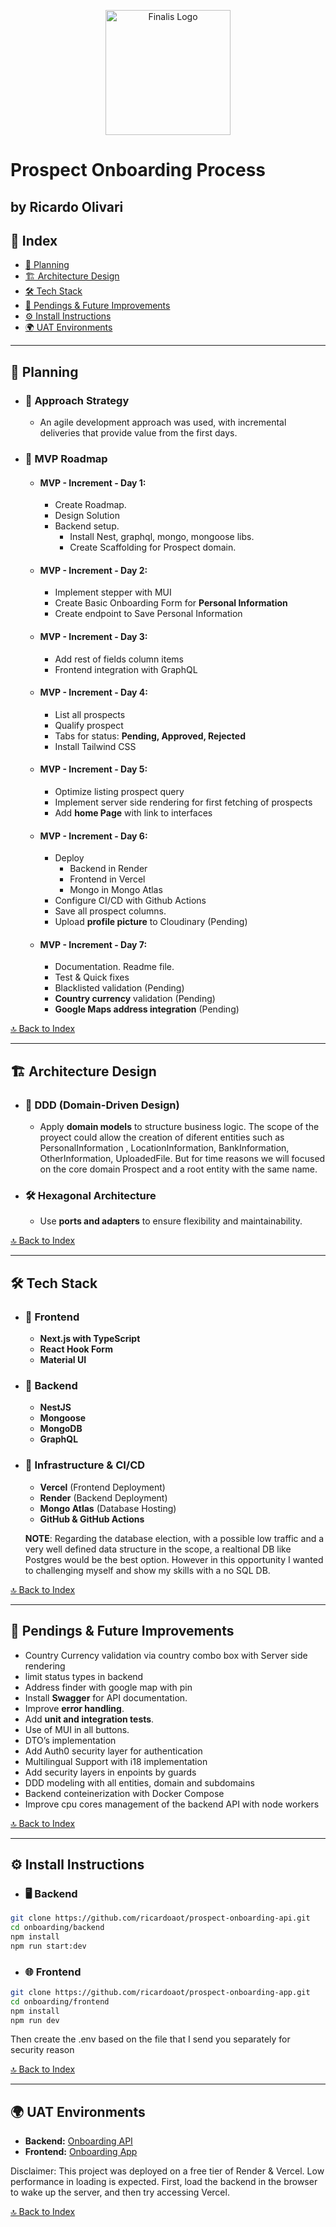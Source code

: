<p align="center">
  <a href="https://www.finalis.com//" target="blank"><img src="https://cdn.prod.website-files.com/63358611d4c8ab8cb0b5a30e/6335b5d1071432ea9613d2be_Logo-Finalks-White.svg" width="200" alt="Finalis Logo" /></a>
</p>

# Prospect Onboarding Process
## by Ricardo Olivari

## 📖 Index
- [📝 Planning](#-planning)
- [🏗️ Architecture Design](#-architecture-design)
- [🛠️ Tech Stack](#-tech-stack)
- [🔮 Pendings & Future Improvements](#-pendings--future-improvements)
- [⚙️ Install Instructions](#-install-instructions)
- [🌍 UAT Environments](#-uat-environments)

---


## 📝 Planning

  - ### 🚀 Approach Strategy
    - An agile development approach was used, with incremental deliveries that provide value from the first days.

  - ### 📅 MVP Roadmap
    - #### MVP - Increment - Day 1:
      - Create Roadmap.
      - Design Solution
      - Backend setup. 
        - Install Nest, graphql, mongo, mongoose libs. 
        - Create Scaffolding for Prospect domain.

    - #### MVP - Increment - Day 2:
      - Implement stepper with MUI
      - Create Basic Onboarding Form for **Personal Information**
      - Create endpoint to Save Personal Information

    - #### MVP - Increment - Day 3:
      - Add rest of fields column items
      - Frontend integration with GraphQL

    - #### MVP - Increment - Day 4:
      - List all prospects
      - Qualify prospect
      - Tabs for status: **Pending, Approved, Rejected**
      - Install Tailwind CSS

    - #### MVP - Increment - Day 5:
      - Optimize listing prospect query
      - Implement server side rendering for first fetching of prospects
      - Add **home Page** with link to interfaces


    - #### MVP - Increment - Day 6:
      - Deploy 
        - Backend in Render
        - Frontend in Vercel
        - Mongo in Mongo Atlas
      - Configure CI/CD with Github Actions
      - Save all prospect columns.
      - Upload **profile picture** to Cloudinary (Pending)

    - #### MVP - Increment - Day 7:
      - Documentation. Readme file.
      - Test & Quick fixes
      - Blacklisted validation (Pending)
      - **Country currency** validation (Pending)
      - **Google Maps address integration** (Pending)

[🔝 Back to Index](#-index)

---

## 🏗️ Architecture Design

  - ### 📂 DDD (Domain-Driven Design)
    - Apply **domain models** to structure business logic. The scope of the proyect could allow the creation of diferent entities such as PersonalInformation , LocationInformation, BankInformation, OtherInformation, UploadedFile. But for time reasons we will focused on the
    core domain Prospect and a root entity with the same name. 

  - ### 🛠️ Hexagonal Architecture
    - Use **ports and adapters** to ensure flexibility and maintainability.

  [🔝 Back to Index](#-index)

---

## 🛠️ Tech Stack

  - ### 📌 Frontend
    - **Next.js with TypeScript**
    - **React Hook Form**
    - **Material UI**

  - ### 📌 Backend
    - **NestJS**
    - **Mongoose**
    - **MongoDB**
    - **GraphQL**

  - ### 📌 Infrastructure & CI/CD
    - **Vercel** (Frontend Deployment)
    - **Render** (Backend Deployment)
    - **Mongo Atlas** (Database Hosting)
    - **GitHub & GitHub Actions**

    **NOTE**: Regarding the database election, with a possible low traffic and a very well defined data structure in the scope, a realtional DB like Postgres would be the best option. However in this opportunity I wanted to challenging myself and show my skills with a no SQL DB.

[🔝 Back to Index](#-index)

---

## 🔮 Pendings & Future Improvements
  - Country Currency validation via country combo box with Server side rendering 
  - limit status types in backend
  - Address finder  with google map with pin
  - Install **Swagger** for API documentation.
  - Improve **error handling**.
  - Add **unit and integration tests**.
  - Use of MUI in all buttons.
  - DTO’s implementation
  - Add Auth0 security layer for authentication
  - Multilingual Support with i18 implementation
  - Add security layers in enpoints by guards
  - DDD modeling with all entities, domain and subdomains
  - Backend conteinerization with Docker Compose
  - Improve cpu cores management of the backend API with node workers

[🔝 Back to Index](#-index)

---

## ⚙️ Install Instructions

- ### 🖥️ Backend
```sh
git clone https://github.com/ricardoaot/prospect-onboarding-api.git
cd onboarding/backend
npm install
npm run start:dev
```

- ### 🌐 Frontend
```sh
git clone https://github.com/ricardoaot/prospect-onboarding-app.git
cd onboarding/frontend
npm install
npm run dev
```

Then create the .env based on the file that I send you separately for security reason 



[🔝 Back to Index](#-index)

---

## 🌍 UAT Environments

- **Backend:** [Onboarding API](https://prospect-onboarding-api.onrender.com)
- **Frontend:** [Onboarding App](https://prospect-onboarding-app.vercel.app)

Disclaimer: This project was deployed on a free tier of Render & Vercel. Low performance in loading is expected.
First, load the backend in the browser to wake up the server, and then try accessing Vercel.

[🔝 Back to Index](#-index)